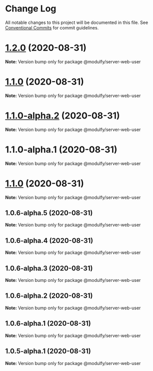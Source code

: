 # Change Log

All notable changes to this project will be documented in this file.
See [Conventional Commits](https://conventionalcommits.org) for commit guidelines.

# [1.2.0](https://github.com/jmrapp1/Modulfy/compare/@modulfy/server-web-user@1.1.0-alpha.2...@modulfy/server-web-user@1.2.0) (2020-08-31)

**Note:** Version bump only for package @modulfy/server-web-user





# [1.1.0](https://github.com/jmrapp1/Modulfy/compare/@modulfy/server-web-user@1.1.0-alpha.2...@modulfy/server-web-user@1.1.0) (2020-08-31)

**Note:** Version bump only for package @modulfy/server-web-user





# [1.1.0-alpha.2](https://github.com/jmrapp1/Modulfy/compare/@modulfy/server-web-user@1.1.0...@modulfy/server-web-user@1.1.0-alpha.2) (2020-08-31)

**Note:** Version bump only for package @modulfy/server-web-user





# 1.1.0-alpha.1 (2020-08-31)

**Note:** Version bump only for package @modulfy/server-web-user





# [1.1.0](https://github.com/jmrapp1/Modulfy/compare/@modulfy/server-web-user@1.0.6-alpha.5...@modulfy/server-web-user@1.1.0) (2020-08-31)

**Note:** Version bump only for package @modulfy/server-web-user





## 1.0.6-alpha.5 (2020-08-31)

**Note:** Version bump only for package @modulfy/server-web-user





## 1.0.6-alpha.4 (2020-08-31)

**Note:** Version bump only for package @modulfy/server-web-user





## 1.0.6-alpha.3 (2020-08-31)

**Note:** Version bump only for package @modulfy/server-web-user





## 1.0.6-alpha.2 (2020-08-31)

**Note:** Version bump only for package @modulfy/server-web-user





## 1.0.6-alpha.1 (2020-08-31)

**Note:** Version bump only for package @modulfy/server-web-user





## 1.0.5-alpha.1 (2020-08-31)

**Note:** Version bump only for package @modulfy/server-web-user
